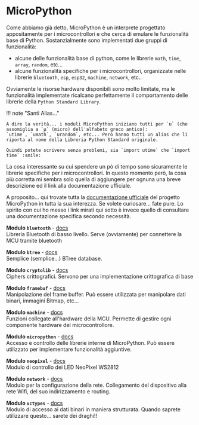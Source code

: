 # MicroPython 

Come abbiamo già detto, MicroPython è un interprete progettato appositamente per i microcontrollori e che cerca di emulare le funzionalità
base di Python. Sostanzialmente sono implementati due gruppi di funzionalità:

- alcune delle funzionalità base di python, come le librerie `math`, `time`, `array`, `random`, etc...
- alcune funzionalità specifiche per i microcontrollori, organizzate nelle librerie `bluetooth`, `esp`, `esp32`, `machine`, `network`, etc..

Ovviamente le risorse hardware disponibili sono molto limitate, ma le funzionalità implementate ricalcano perfettamente il comportamento delle
librerie della `Python Standard Library`.


!!! note "Santi Alias..."

    A dire la verità... i moduli MicroPython iniziano tutti per `u` (che assomiglia a `µ` (micro) dell'alfabeto greco antico):
    `utime`, `umath`, `urandom`, etc... Però hanno tutti un alias che li riporta al nome della Libreria Python Standard originale.
    
    Quindi potete scrivere senza problemi, sia `import utime` che `import time` :smile:
    

La cosa interessante su cui spendere un pò di tempo sono sicuramente le librerie specifiche per i microcontrollori. In questo momento però, 
la cosa più corretta mi sembra solo quella di aggiungere per ognuna una breve descrizione ed il link alla documentazione ufficiale.

A proposito... qui trovate tutta la <a href="https://docs.micropython.org/en/latest/index.html" target="_blank">documentazione ufficiale</a> 
del progetto MicroPython in tutta la sua interezza. Se volete curiosare... fate pure.
Lo spirito con cui ho messo i link mirati qui sotto è invece quello di consultare una documentazione specifica secondo necessità.


**Modulo `bluetooth`** - <a href="https://docs.micropython.org/en/latest/library/bluetooth.html" target="_blank">docs</a><br>
Libreria Bluetooth di basso livello. Serve (ovviamente) per connettere la MCU tramite bluetooth


**Modulo `btree`** - <a href="https://docs.micropython.org/en/latest/library/btree.html" target="_blank">docs</a><br>
Semplice (semplice...) BTree database. 


**Modulo `cryptolib`** - <a href="https://docs.micropython.org/en/latest/library/cryptolib.html" target="_blank">docs</a><br>
Ciphers crittografici. Servono per una implementazione crittografica di base


**Modulo `framebuf`** - <a href="https://docs.micropython.org/en/latest/library/framebuf.html" target="_blank">docs</a><br>
Manipolazione del frame buffer. Può essere utilizzata per manipolare dati binari, immagini Bitmap, etc...


**Modulo `machine`** - <a href="https://docs.micropython.org/en/latest/library/machine.html" target="_blank">docs</a><br>
Funzioni collegate all'hardware della MCU. Permette di gestire ogni componente hardware del microcontrollore.


**Modulo `micropython`** - <a href="https://docs.micropython.org/en/latest/library/micropython.html" target="_blank">docs</a><br>
Accesso e controllo delle librerie interne di MicroPython. Può essere utilizzato per implementare funzionalità aggiuntive.


**Modulo `neopixel`** - <a href="https://docs.micropython.org/en/latest/library/neopixel.html" target="_blank">docs</a><br>
Modulo di controllo dei LED NeoPixel WS2812


**Modulo `network`** - <a href="https://docs.micropython.org/en/latest/library/network.html" target="_blank">docs</a><br>
Modulo per la configurazione della rete. Collegamento del dispositivo alla rete Wifi, del suo indirizzamento e routing.


**Modulo `uctypes`** - <a href="https://docs.micropython.org/en/latest/library/uctypes.html" target="_blank">docs</a><br>
Modulo di accesso ai dati binari in maniera strutturata. Quando saprete utilizzare questo... sarete dei draghi!!


<br>
<br>
<br>


